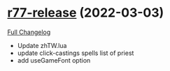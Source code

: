 # [r77-release](https://github.com/enderneko/Cell/tree/97feba1d1da2b2478a033ec361f387315ae69a3f) (2022-03-03)

[Full Changelog](https://github.com/enderneko/Cell/compare/r76-release...97feba1d1da2b2478a033ec361f387315ae69a3f)

- Update zhTW.lua
- update click-castings spells list of priest
- add useGameFont option